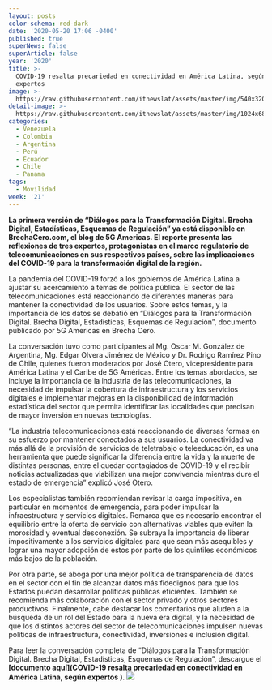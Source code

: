 ```yaml
---
layout: posts
color-schema: red-dark
date: '2020-05-20 17:06 -0400'
published: true
superNews: false
superArticle: false
year: '2020'
title: >-
  COVID-19 resalta precariedad en conectividad en América Latina, según
  expertos 
image: >-
  https://raw.githubusercontent.com/itnewslat/assets/master/img/540x320/Antenas-p.jpg
detail-image: >-
  https://raw.githubusercontent.com/itnewslat/assets/master/img/1024x680/Antenas-g.jpg
categories:
  - Venezuela
  - Colombia
  - Argentina
  - Perú
  - Ecuador
  - Chile
  - Panama
tags:
  - Movilidad
week: '21'
---
```

**La primera versión de “Diálogos para la Transformación Digital. Brecha Digital, Estadísticas, Esquemas de Regulación” ya está disponible en BrechaCero.com, el blog de 5G Americas. El reporte presenta las reflexiones de tres expertos, protagonistas en el marco regulatorio de telecomunicaciones en sus respectivos países, sobre las implicaciones del COVID-19 para la transformación digital de la región.** 

La pandemia del COVID-19 forzó a los gobiernos de América Latina a ajustar su acercamiento a temas de política pública. El sector de las telecomunicaciones está reaccionando de diferentes maneras para mantener la conectividad de los usuarios. Sobre estos temas, y la importancia de los datos se debatió en “Diálogos para la Transformación Digital. Brecha Digital, Estadísticas, Esquemas de Regulación”, documento publicado por 5G Americas en Brecha Cero.

La conversación tuvo como participantes al Mg. Oscar M. González de Argentina, Mg. Edgar Olvera Jiménez de México y Dr. Rodrigo Ramírez Pino de Chile, quienes fueron moderados por José Otero, vicepresidente para América Latina y el Caribe de 5G Américas. Entre los temas abordados, se incluye la importancia de la industria de las telecomunicaciones, la necesidad de impulsar la cobertura de infraestructura y los servicios digitales e implementar mejoras en la disponibilidad de información estadística del sector que permita identificar las localidades que precisan de mayor inversión en nuevas tecnologías.

 “La industria telecomunicaciones está reaccionando de diversas formas en su esfuerzo por mantener conectados a sus usuarios. La conectividad va más allá de la provisión de servicios de teletrabajo o teleeducación, es una herramienta que puede significar la diferencia entre la vida y la muerte de distintas personas, entre el quedar contagiados de COVID-19 y el recibir noticias actualizadas que viabilizan una mejor convivencia mientras dure el estado de emergencia” explicó José Otero.

Los especialistas también recomiendan revisar la carga impositiva, en particular en momentos de emergencia, para poder impulsar la infraestructura y servicios digitales. Remarca que es necesario encontrar el equilibrio entre la oferta de servicio con alternativas viables que eviten la morosidad y eventual desconexión. Se subraya la importancia de liberar impositivamente a los servicios digitales para que sean más asequibles y lograr una mayor adopción de estos por parte de los quintiles económicos más bajos de la población.

Por otra parte, se aboga por una mejor política de transparencia de datos en el sector con el fin de alcanzar datos más fidedignos para que los Estados puedan desarrollar políticas públicas eficientes. También se recomienda más colaboración con el sector privado y otros sectores productivos. Finalmente, cabe destacar los comentarios que aluden a la búsqueda de un rol del Estado para la nueva era digital, y la necesidad de que los distintos actores del sector de telecomunicaciones impulsen nuevas políticas de infraestructura, conectividad, inversiones e inclusión digital.

Para leer la conversación completa de “Diálogos para la Transformación Digital. Brecha Digital, Estadísticas, Esquemas de Regulación”, descargue el **[documento aquí](COVID-19 resalta precariedad en conectividad en América Latina, según expertos )**.
<img src="https://tracker.metricool.com/c3po.jpg?hash=56f88a41e39ab42c063cc51676587a04"/>